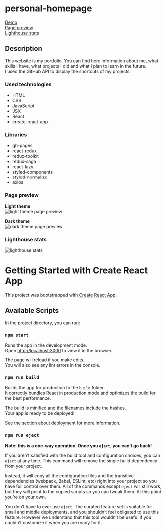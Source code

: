 # personal-homepage

[Demo](https://stolar-xyz.github.io/personal-homepage/)\
[Page preview](#page-preview)\
[Lighthouse stats](#lighthouse-stats)

## Description

This website is my portfolio. You can find here information about me, what skills I have, what projects I did and what I plan to learn in the future.\
I used the GitHub API to display the shortcuts of my projects.

### Used technologies

-   HTML
-   CSS
-   JavaScript
-   JSX
-   React
-   create-react-app

### Libraries

-   gh-pages
-   react-redux
-   redux-toolkit
-   redux-saga
-   react-lazy
-   styled-components
-   styled-normalize
-   axios

### Page preview

**Light theme**\
![light theme page preview](https://i.ibb.co/wrjmmfQ/Light-Theme.png 'light theme page preview')

**Dark theme**\
![dark theme page preview](https://i.ibb.co/k0qPzQQ/Dark-Theme.png 'dark theme page preview')

### Lighthouse stats

![lighthouse stats](https://i.ibb.co/jHjBPSw/Lighthouse.png 'lighthouse stats')

# Getting Started with Create React App

This project was bootstrapped with [Create React App](https://github.com/facebook/create-react-app).

## Available Scripts

In the project directory, you can run:

### `npm start`

Runs the app in the development mode.\
Open [http://localhost:3000](http://localhost:3000) to view it in the browser.

The page will reload if you make edits.\
You will also see any lint errors in the console.

### `npm run build`

Builds the app for production to the `build` folder.\
It correctly bundles React in production mode and optimizes the build for the best performance.

The build is minified and the filenames include the hashes.\
Your app is ready to be deployed!

See the section about [deployment](https://facebook.github.io/create-react-app/docs/deployment) for more information.

### `npm run eject`

**Note: this is a one-way operation. Once you `eject`, you can’t go back!**

If you aren’t satisfied with the build tool and configuration choices, you can `eject` at any time. This command will remove the single build dependency from your project.

Instead, it will copy all the configuration files and the transitive dependencies (webpack, Babel, ESLint, etc) right into your project so you have full control over them. All of the commands except `eject` will still work, but they will point to the copied scripts so you can tweak them. At this point you’re on your own.

You don’t have to ever use `eject`. The curated feature set is suitable for small and middle deployments, and you shouldn’t feel obligated to use this feature. However we understand that this tool wouldn’t be useful if you couldn’t customize it when you are ready for it.
